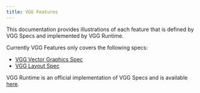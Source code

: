 ```yaml
---
title: VGG Features
---
```


This documentation provides illustrations of each feature that is defined by VGG Specs and implemented
by VGG Runtime.

Currently VGG Features only covers the following specs:

- [VGG Vector Graphics Spec](/specs/vectorgraphics/overview)
- [VGG Layout Spec](/specs/layout/overview)

VGG Runtime is an official implementation of VGG Specs and is available [here](https://github.com/verygoodgraphics/vgg_runtime).
